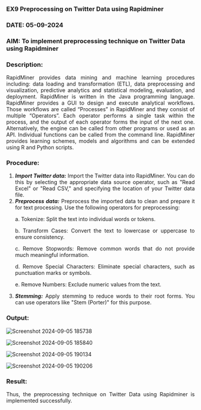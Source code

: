 ### EX9 Preprocessing on Twitter Data using Rapidminer
### DATE: 05-09-2024
### AIM: To implement preprocessing technique on Twitter Data using Rapidminer
### Description: 
<div align = "justify">
RapidMiner provides data mining and machine learning procedures including: data loading and transformation (ETL), data preprocessing and visualization, 
predictive analytics and statistical modeling, evaluation, and deployment. RapidMiner is written in the Java programming language. 
RapidMiner provides a GUI to design and execute analytical workflows. Those workflows are called “Processes” in RapidMiner and they consist of multiple “Operators”. 
Each operator performs a single task within the process, and the output of each operator forms the input of the next one. Alternatively, the engine can be called from 
other programs or used as an API. Individual functions can be called from the command line. 
RapidMiner provides learning schemes, models and algorithms and can be extended using R and Python scripts.

### Procedure:
1) ***Import Twitter data:*** Import the Twitter data into RapidMiner. You can do this by selecting the appropriate
data source operator, such as "Read Excel" or "Read CSV," and specifying the location of your Twitter data
file.
2) ***Preprocess data:*** Preprocess the imported data to clean and prepare it for text processing. Use the following
operators for preprocessing:
    <p>a. Tokenize: Split the text into individual words or tokens.
    <p>b. Transform Cases: Convert the text to lowercase or uppercase to ensure consistency.
    <p>c. Remove Stopwords: Remove common words that do not provide much meaningful information.
    <p>d. Remove Special Characters: Eliminate special characters, such as punctuation marks or symbols.
    <p>e. Remove Numbers: Exclude numeric values from the text.
3) ***Stemming:*** Apply stemming to reduce words to their root forms. You can use operators like "Stem (Porter)"
for this purpose.


### Output:

![Screenshot 2024-09-05 185738](https://github.com/user-attachments/assets/d3ba624e-1f5c-49bd-9e32-a39c3e279950)


![Screenshot 2024-09-05 185840](https://github.com/user-attachments/assets/93956c07-5465-4699-ba34-297f15725b60)


![Screenshot 2024-09-05 190134](https://github.com/user-attachments/assets/3983082f-1995-4de0-bf4e-88038000671d)


![Screenshot 2024-09-05 190206](https://github.com/user-attachments/assets/9187d15d-fa25-4587-8218-3066527d1646)

### Result:

Thus, the preprocessing technique on Twitter Data using Rapidminer is implemented successfully.
